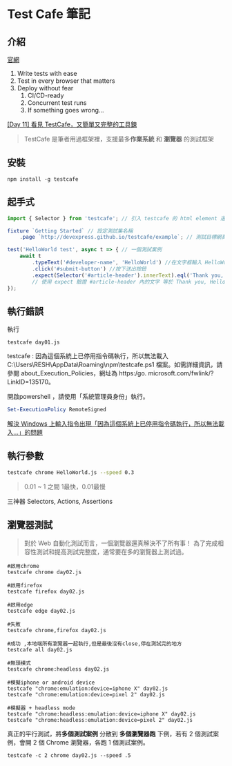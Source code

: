 # Test Cafe 筆記



## 介紹

[官網](https://testcafe.io/)

1. Write tests with ease
2. Test in every browser that matters
3. Deploy without fear
   1. CI/CD-ready
   2. Concurrent test runs
   3. If something goes wrong...

 



[[Day 11] 看見 TestCafe，又簡單又完整的工具鍊](https://ithelp.ithome.com.tw/articles/10221559)


>TestCafe 是筆者用過框架裡，支援最多**作業系統** 和 **瀏覽器** 的測試框架



## 安裝



```shell
npm install -g testcafe
```



## 起手式

```javascript
import { Selector } from 'testcafe'; // 引入 testcafe 的 html element 選擇器

fixture `Getting Started` // 設定測試集名稱
    .page `http://devexpress.github.io/testcafe/example`; // 測試目標網頁

test('HelloWorld test', async t => { // 一個測試案例
    await t
        .typeText('#developer-name', 'HelloWorld') //在文字框輸入 HelloWorld
        .click('#submit-button') //按下送出按鈕
        .expect(Selector('#article-header').innerText).eql('Thank you, HelloWorld!');
        // 使用 expect 驗證 #article-header 內的文字 等於 Thank you, HelloWorld!
});
```





## 執行錯誤

執行 

```
testcafe day01.js
```

testcafe : 因為這個系統上已停用指令碼執行，所以無法載入 C:\Users\RESH\AppData\Roaming\npm\testcafe.ps1 檔案。如需詳細資訊，請參閱 about_Execution_Policies，網址為 https:/go. 
microsoft.com/fwlink/?LinkID=135170。



開啟powershell ，請使用「系統管理員身份」執行。

```powershell
Set-ExecutionPolicy RemoteSigned
```



[解決 Windows 上輸入指令出現「因為這個系統上已停用指令碼執行，所以無法載入...」的問題](https://hsiangfeng.github.io/other/20200510/1067127387/)



## 執行參數

```sh
testcafe chrome HelloWorld.js --speed 0.3
```

> 0.01 ~ 1 之間 1最快，0.01最慢



三神器 Selectors, Actions, Assertions

## 瀏覽器測試




>對於 Web 自動化測試而言，一個瀏覽器還真解決不了所有事！
>為了完成相容性測試和提高測試完整度，通常要在多的瀏覽器上測試過。



```
#啟用chrome
testcafe chrome day02.js

#啟用firefox
testcafe firefox day02.js

#啟用edge
testcafe edge day02.js

#失敗
testcafe chrome,firefox day02.js

#成功 ,本地端所有瀏覽器一起執行,但是最後沒有close,停在測試完的地方
testcafe all day02.js

#無頭模式
testcafe chrome:headless day02.js

#模擬iphone or android device
testcafe "chrome:emulation:device=iphone X" day02.js
testcafe "chrome:emulation:device=pixel 2" day02.js

#模擬器 + headless mode 
testcafe "chrome:headless:emulation:device=iphone X" day02.js
testcafe "chrome:headless:emulation:device=pixel 2" day02.js

```



真正的平行測試，將**多個測試案例** 分散到 **多個瀏覽器跑**
下例，若有 2 個測試案例，會開 2 個 Chrome 瀏覽器，各跑 1 個測試案例。

```
testcafe -c 2 chrome day02.js --speed .5
```

